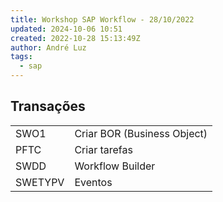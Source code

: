 ```yaml
---
title: Workshop SAP Workflow - 28/10/2022
updated: 2024-10-06 10:51
created: 2022-10-28 15:13:49Z
author: André Luz
tags:
  - sap
---
```



## Transações

|     |     |
| --- | --- |
| SWO1 | Criar BOR (Business Object) |
| PFTC | Criar tarefas |
| SWDD | Workflow Builder |
| SWETYPV | Eventos |
